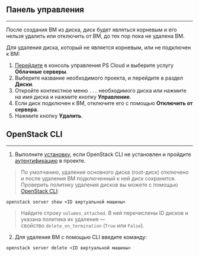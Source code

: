 ## Панель управления
---
После создания ВМ из диска, диск будет являться корневым и его нельзя удалить или отключить от ВМ, до тех пор пока не удалена ВМ. 

Для удаления диска, который не является корневым, или не подключен к ВМ:

1. [Перейдите](https://console.ps.kz/) в консоль управления PS Cloud и выберите услугу **Облачные серверы**.
2. Выберите название необходимого проекта, и перейдите в раздел **Диски**.
3. Откройте контекстное меню `...` необходимого диска или нажмите на имя диска и нажмите кнопку **Управление**.
4. Если диск подключен к ВМ, отключите его с помощью **Отключить от сервера**.
5. Нажмите кнопку **Удалить**.

## OpenStack CLI
---
1. Выполните [установку](ps.kz), если OpenStack CLI не установлен и пройдите [аутентификацию](empty) в проекте.

>По умолчанию, удаление основного диска (root-диск) отключено и после удаления ВМ подключенный к ней диск сохранится. Проверить политику удаления дисков вы можете с помощью [OpenStack CLI](empty):

```
openstack server show <ID виртуальной машины>
```

>Найдите строку `volumes_attached`. В ней перечислены ID дисков и указана политика их удаления — свойство `delete_on_termination` (`True` или `False`).

2. Для удаления ВМ с помощью CLI введите команду:

```
openstack server delete <ID виртуальной машины>
```